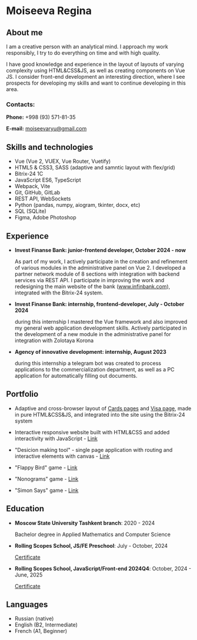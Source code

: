 # Moiseeva Regina

## About me

I am a creative person with an analytical mind. I approach my work responsibly, I try to do everything on time and with high quality.

I have good knowledge and experience in the layout of layouts of varying complexity using HTML&CSS&JS, as well as creating components on Vue JS. I consider front-end development an interesting direction, where I see prospects for developing my skills and want to continue developing in this area.

### Contacts:
        
**Phone:** +998 (93) 571-81-35

**E-mail:** moiseevaryu@gmail.com


## Skills and technologies

* Vue (Vue 2, VUEX, Vue Router, Vuetify)
* HTML5 & CSS3, SASS (adaptive and samntic layout with flex/grid)
* Bitrix-24 1C
* JavaScript ES6, TypeScript
* Webpack, Vite
* Git, GitHub, GitLab
* REST API, WebSockets
* Python (pandas, numpy, aiogram, tkinter, docx, etc)
* SQL (SQLite)
* Figma, Adobe Photoshop

## Experience

- **Invest Finanse Bank: junior-frontend developer, October 2024 - now**

    As part of my work, I actively participate in the creation and refinement of various modules in the administrative panel on Vue 2. I developed a partner network module of 8 sections with integration with backend services via REST API. I participate in improving the work and redesigning the main website of the bank (www.infinbank.com), integrated with the Bitrix-24 system.

- **Invest Finanse Bank: internship, frontend-developer, July - October 2024**

    during this internship I mastered the Vue framework and also improved my general web application development skills. Actively participated in the development of a new module in the administrative panel for integration with Zolotaya Korona

- **Agency of innovative development: internship, August 2023**
    
    during this internship a telegram bot was created to process applications to the commercialization department, as well as a PC application for automatically filling out documents.

## Portfolio

- Adaptive and cross-browser layout of [Cards pages](https://www.infinbank.com/ru/private/cards/) and [Visa page](https://www.infinbank.com/ru/private/cards/visa/), made in pure HTML&CSS&JS, and integrated into the site using the Bitrix-24 system

- Interactive responsive website built with HTML&CSS and added interactivity with JavaScript - [Link](https://rolling-scopes-school.github.io/reginamos-JSFE2024Q4/christmas-shop/)

- "Desicion making tool" - single page application with routing and interactive elements with canvas - [Link](https://rolling-scopes-school.github.io/reginamos-JSFE2024Q4/decision-making-tool/)

- "Flappy Bird" game - [Link](https://rolling-scopes-school.github.io/reginamos-JSFEPRESCHOOL2024Q2/js-random-game/)

- "Nonograms" game - [Link](https://rolling-scopes-school.github.io/reginamos-JSFE2024Q4/Nonograms/)

- "Simon Says" game - [Link](https://rolling-scopes-school.github.io/reginamos-JSFE2024Q4/simon-says/)

## Education

- **Moscow State University Tashkent branch**: 2020 - 2024

    Bachelor degree in Applied Mathematics and Computer Science 

- **Rolling Scopes School, JS/FE Preschool**: July - October, 2024

    [Сertificate](https://app.rs.school/certificate/mu347bbt)

- **Rolling Scopes School, JavaScript/Front-end 2024Q4**: October, 2024 - June, 2025

    [Сertificate](https://app.rs.school/certificate/mu347bbt)

## Languages
- Russian (native)
- English (B2, Intermediate)
- French (A1, Beginner)